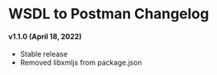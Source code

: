 # WSDL to Postman Changelog

#### v1.1.0 (April 18, 2022)
* Stable release
* Removed libxmljs from package.json
